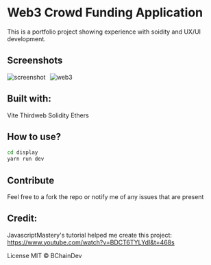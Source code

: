 # Web3 Crowd Funding Application

This is a portfolio project showing experience with soidity and UX/UI development.

## Screenshots
<img src="web3sire.png"
     alt="screenshot"
     style="float: left; margin-right: 10px;" />
![web3](web3sire.png "Web3sire")

## Built with:
Vite
Thirdweb
Solidity
Ethers

## How to use?

```bash
cd display
yarn run dev
```

## Contribute
Feel free to a fork the repo or notify me of any issues that are present

## Credit:

JavascriptMastery's tutorial helped me create this project:
https://www.youtube.com/watch?v=BDCT6TYLYdI&t=468s

License
MIT © BChainDev